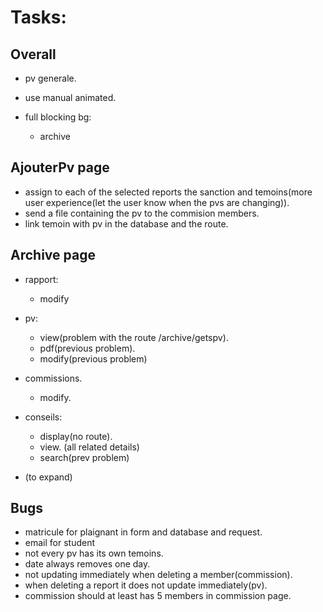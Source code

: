 # Tasks:

## Overall

- pv generale.
- use manual animated.

- full blocking bg:
  - archive

## AjouterPv page

- assign to each of the selected reports the sanction and temoins(more user experience(let the user know when the pvs are changing)).
- send a file containing the pv to the commision members.
- link temoin with pv in the database and the route.

## Archive page

- rapport:

  - modify

- pv:

  - view(problem with the route /archive/getspv).
  - pdf(previous problem).
  - modify(previous problem)

- commissions.

  - modify.

- conseils:

  - display(no route).
  - view. (all related details)
  - search(prev problem)

- (to expand)

## Bugs

- matricule for plaignant in form and database and request.
- email for student
- not every pv has its own temoins.
- date always removes one day.
- not updating immediately when deleting a member(commission).
- when deleting a report it does not update immediately(pv).
- commission should at least has 5 members in commission page.
